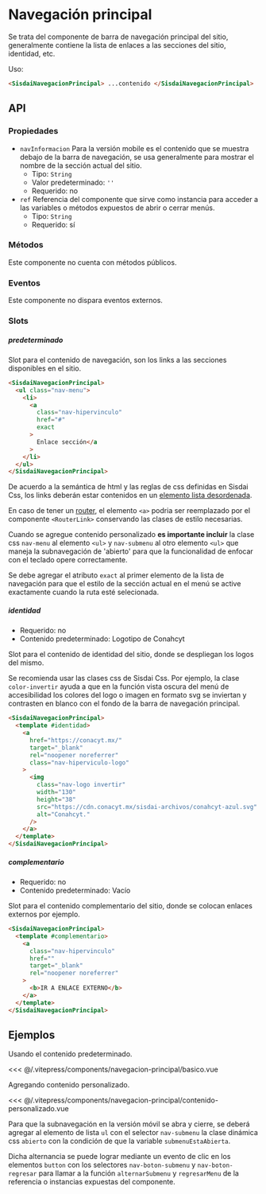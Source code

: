 <script setup>
import EjemploBasico from "../../.vitepress/components/navegacion-principal/basico.vue";
import EjemploContenidoPersonalizado from "../../.vitepress/components/navegacion-principal/contenido-personalizado.vue";
</script>

# Navegación principal

Se trata del componente de barra de navegación principal del sitio, generalmente contiene la lista de enlaces a las secciones del sitio, identidad, etc.

Uso:

```html
<SisdaiNavegacionPrincipal> ...contenido </SisdaiNavegacionPrincipal>
```

<section id="api">

## API

### Propiedades

- `navInformacion` Para la versión mobile es el contenido que se muestra debajo de la barra de navegación, se usa generalmente para mostrar el nombre de la sección actual del sitio.
  - Tipo: `String`
  - Valor predeterminado: `''`
  - Requerido: no
- `ref` Referencia del componente que sirve como instancia para acceder a las variables o métodos expuestos de abrir o cerrar menús.
  - Tipo: `String`
  - Requerido: sí

### Métodos

Este componente no cuenta con métodos públicos.

### Eventos

Este componente no dispara eventos externos.

### Slots

##### predeterminado

Slot para el contenido de navegación, son los links a las secciones disponibles en el sitio.

```html
<SisdaiNavegacionPrincipal>
  <ul class="nav-menu">
    <li>
      <a
        class="nav-hipervinculo"
        href="#"
        exact
      >
        Enlace sección</a
      >
    </li>
  </ul>
</SisdaiNavegacionPrincipal>
```

De acuerdo a la semántica de html y las reglas de css definidas en Sisdai Css, los links deberán estar contenidos en un [elemento lista desordenada](https://developer.mozilla.org/en-US/docs/Web/HTML/Element/ul).

En caso de tener un [router](https://router.vuejs.org/), el elemento `<a>` podria ser reemplazado por el componente `<RouterLink>` conservando las clases de estilo necesarias.

Cuando se agregue contenido personalizado **es importante incluir** la clase css `nav-menu` al elemento `<ul>` y `nav-submenu` al otro elemento `<ul>` que maneja la subnavegación de 'abierto' para que la funcionalidad de enfocar con el teclado opere correctamente.

Se debe agregar el atributo `exact` al primer elemento de la lista de navegación para que el estilo de la sección actual en el menú se active exactamente cuando la ruta esté selecionada.

##### identidad

- Requerido: no
- Contenido predeterminado: Logotipo de Conahcyt

Slot para el contenido de identidad del sitio, donde se despliegan los logos del mismo.

Se recomienda usar las clases css de Sisdai Css. Por ejemplo, la clase `color-invertir` ayuda a que en la función vista oscura del menú de accesibilidad los colores del logo o imagen en formato svg se inviertan y contrasten en blanco con el fondo de la barra de navegación principal.

```html
<SisdaiNavegacionPrincipal>
  <template #identidad>
    <a
      href="https://conacyt.mx/"
      target="_blank"
      rel="noopener noreferrer"
      class="nav-hiperviculo-logo"
    >
      <img
        class="nav-logo invertir"
        width="130"
        height="38"
        src="https://cdn.conacyt.mx/sisdai-archivos/conahcyt-azul.svg"
        alt="Conahcyt."
      />
    </a>
  </template>
</SisdaiNavegacionPrincipal>
```

##### complementario

- Requerido: no
- Contenido predeterminado: Vacío

Slot para el contenido complementario del sitio, donde se colocan enlaces externos por ejemplo.

```html
<SisdaiNavegacionPrincipal>
  <template #complementario>
    <a
      class="nav-hipervinculo"
      href=""
      target="_blank"
      rel="noopener noreferrer"
    >
      <b>IR A ENLACE EXTERNO</b>
    </a>
  </template>
</SisdaiNavegacionPrincipal>
```

</section>

<section id="ejemplos">

## Ejemplos

Usando el contenido predeterminado.

<!-- <utils-ejemplo-doc ruta="navegacion-principal/basico.vue"/> -->
<EjemploBasico />
<<< @/.vitepress/components/navegacion-principal/basico.vue

Agregando contenido personalizado.

<!-- <utils-ejemplo-doc ruta="navegacion-principal/contenido-personalizado.vue"/> -->
<EjemploContenidoPersonalizado />
<<< @/.vitepress/components/navegacion-principal/contenido-personalizado.vue

Para que la subnavegación en la versión móvil se abra y cierre, se deberá agregar al elemento de lista `ul` con el selector `nav-submenu` la clase dinámica css `abierto` con la condición de que la variable `submenuEstaAbierta`.

Dicha alternancia se puede lograr mediante un evento de clic en los elementos `button` con los selectores `nav-boton-submenu` y `nav-boton-regresar` para llamar a la función `alternarSubmenu` y `regresarMenu` de la referencia o instancias expuestas del componente.

</section>
